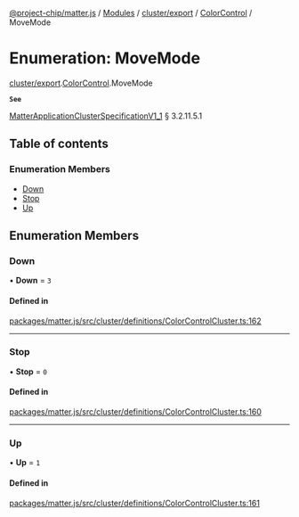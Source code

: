 [@project-chip/matter.js](../README.md) / [Modules](../modules.md) / [cluster/export](../modules/cluster_export.md) / [ColorControl](../modules/cluster_export.ColorControl.md) / MoveMode

# Enumeration: MoveMode

[cluster/export](../modules/cluster_export.md).[ColorControl](../modules/cluster_export.ColorControl.md).MoveMode

**`See`**

[MatterApplicationClusterSpecificationV1_1](../interfaces/spec_export.MatterApplicationClusterSpecificationV1_1.md) § 3.2.11.5.1

## Table of contents

### Enumeration Members

- [Down](cluster_export.ColorControl.MoveMode.md#down)
- [Stop](cluster_export.ColorControl.MoveMode.md#stop)
- [Up](cluster_export.ColorControl.MoveMode.md#up)

## Enumeration Members

### Down

• **Down** = ``3``

#### Defined in

[packages/matter.js/src/cluster/definitions/ColorControlCluster.ts:162](https://github.com/project-chip/matter.js/blob/e87b236f/packages/matter.js/src/cluster/definitions/ColorControlCluster.ts#L162)

___

### Stop

• **Stop** = ``0``

#### Defined in

[packages/matter.js/src/cluster/definitions/ColorControlCluster.ts:160](https://github.com/project-chip/matter.js/blob/e87b236f/packages/matter.js/src/cluster/definitions/ColorControlCluster.ts#L160)

___

### Up

• **Up** = ``1``

#### Defined in

[packages/matter.js/src/cluster/definitions/ColorControlCluster.ts:161](https://github.com/project-chip/matter.js/blob/e87b236f/packages/matter.js/src/cluster/definitions/ColorControlCluster.ts#L161)
